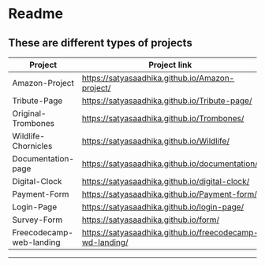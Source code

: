 # Readme 
## These are different types of projects

|  Project                    |                   Project link                         |
|-----------------------------|--------------------------------------------------------|
|     Amazon-Project          |  https://satyasaadhika.github.io/Amazon-project/       |
|     Tribute-Page            |  https://satyasaadhika.github.io/Tribute-page/         |
|     Original-Trombones      |  https://satyasaadhika.github.io/Trombones/            | 
|     Wildlife-Chornicles     |  https://satyasaadhika.github.io/Wildlife/             |
|     Documentation-page      |  https://satyasaadhika.github.io/documentation/        |
|     Digital-Clock           |  https://satyasaadhika.github.io/digital-clock/        |
|     Payment-Form            |  https://satyasaadhika.github.io/Payment-form/         |
|     Login-Page              |  https://satyasaadhika.github.io/login-page/           |
|     Survey-Form             |  https://satyasaadhika.github.io/form/                 |
|  Freecodecamp-web-landing|  https://satyasaadhika.github.io/freecodecamp-wd-landing/ |
---------------------------------------------------------------------------------------
